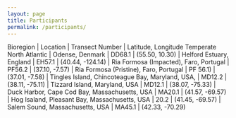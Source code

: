 ```yaml
---
layout: page
title: Participants
permalink: /participants/
---
```


Bioregion | Location | Transect Number | Latitude, Longitude
Temperate North Atlantic | Odense, Denmark | DD68.1 | (55.50, 10.30)
 | Helford Estuary, England | EH57.1 | (40.44, -124.14)
 | Ria Formosa (Impacted), Faro, Portugal | PF56.2 | (37.10, -7.57)
 | Ria Formosa (Pristine), Faro, Portugal | PF 56.1) | (37.01, -7.58)
 | Tingles Island, Chincoteague Bay, Maryland, USA, | MD12.2 | (38.11, -75.11)
 | Tizzard Island, Maryland, USA | MD12.1 | (38.07, -75.33)
 | Duck Harbor, Cape Cod Bay, Massachusetts, USA | MA20.1 | (41.57, -69.57)
 | Hog Isaland, Pleasant Bay, Massachusetts, USA | 20.2 | (41.45, -69.57)
 | Salem Sound, Massachusetts, USA | MA45.1 | (42.33, -70.29)

